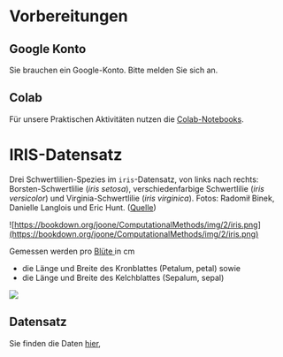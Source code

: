# Vorbereitungen



## Google Konto

Sie brauchen ein Google-Konto. Bitte melden Sie sich an.



## Colab

Für unsere Praktischen Aktivitäten nutzen die [Colab-Notebooks](https://colab.research.google.com/). 



# IRIS-Datensatz

Drei Schwertlilien-Spezies im `iris`-Datensatz, von links nach rechts: Borsten-Schwertlilie (*iris setosa*), verschiedenfarbige Schwertlilie (*iris versicolor*) und Virginia-Schwertlilie (*iris virginica*). Fotos: Radomił Binek, Danielle Langlois und Eric Hunt.  ([Quelle](https://bookdown.org/joone/ComputationalMethods/objekte-und-datenstrukturen.html))

![https://bookdown.org/joone/ComputationalMethods/img/2/iris.png](https://bookdown.org/joone/ComputationalMethods/img/2/iris.png)

Gemessen werden  pro [Blüte ](https://de.wikipedia.org/wiki/Bl%C3%BCte)in cm&#x20;

* die Länge und Breite des Kronblattes (Petalum, petal) sowie&#x20;
* die Länge und Breite des Kelchblattes (Sepalum, sepal)

![](<../../.gitbook/assets/image (190).png>)

## Datensatz

Sie finden die Daten [hier](https://syncandshare.lrz.de/getlink/fiQ2FaNXp3TX9QMrDtqDZdoq/Iris.xlsx),

